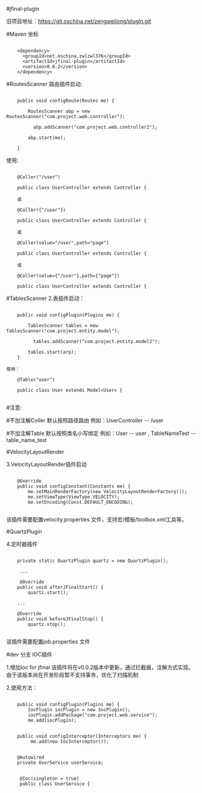 #jfinal-plugin

旧项目地址：https://git.oschina.net/zengweilong/plugin.git

#Maven 坐标
```

	<dependency>
	  <groupId>net.oschina.zwlzwl376</groupId>
	  <artifactId>jfinal-plugin</artifactId>
	  <version>0.0.2</version>
	</dependency>

```


#RoutesScanner
路由插件启动:
```

    public void configRoute(Routes me) {
	
        RoutesScanner abp = new RoutesScanner("com.project.web.controller");
		
		  abp.addScanner("com.project.web.controller2");
		
        abp.start(me);
		
    }
```
使用:
```

	@Coller("/user") 
	
	public class UserController extends Controller {
	
	或
	
	@Coller({"/user"})
	
	public class UserController extends Controller {
	
	或
	
	@Coller(value="/user",path="page") 
	
	public class UserController extends Controller {
	
	或
	
	@Coller(value={"/user"},path={"page"})
	
	public class UserController extends Controller {
```
#TablesScanner
2.表插件启动：
```

    public void configPlugin(Plugins me) {
    	
        TablesScanner tables = new TablesScanner("com.project.entity.model");
	
		  tables.addScanner("com.project.entity.model2");
   
        tables.start(arp);
    }

使用：

	@Table("user")
	
	public class User extends Model<User> {
	
```

#注意:

#不加注解Coller 默认按照路径路由 例如：UserController -- /user
    
#不加注解Table 默认按照类名小写绑定 例如：User -- user , TableNameTest -- table_name_test

#VelocityLayoutRender


3.VelocityLayoutRender插件启动
```

    @Override
    public void configConstant(Constants me) {
        me.setMainRenderFactory(new VelocityLayoutRenderFactory());
        me.setViewType(ViewType.VELOCITY);
        me.setEncoding(Const.DEFAULT_ENCODING);
        
```       

该插件需要配置velocity.properties 文件，支持宏/模板/toolbox.xml工具等。


#QuartzPlugin


4.定时器插件

```

	private static QuartzPlugin quartz = new QuartzPlugin();
	
	 ...
	
	 @Override
    public void afterJFinalStart() {
        quartz.start();
    
    ...
        
    @Override
    public void beforeJFinalStop() {
        quartz.stop();
        
```

该插件需要配置job.properties 文件



#dev 分支 IOC插件

1.增加Ioc for jfinal 该插件将在v0.0.2版本中更新，通过拦截器，注解方式实现。由于该版本尚在开发阶段暂不支持事务，优化了扫描机制

2.使用方法：

```

    public void configPlugin(Plugins me) {
        IocPlugin iocPlugin = new IocPlugin();
        iocPlugin.addPackage("com.project.web.service");
        me.add(iocPlugin);


    public void configInterceptor(Interceptors me) {
	     me.add(new IocInterceptor());


    @Autowired
    private UserService userService;


	 @Ioc(singleton = true)
	 public class UserService {
	 

```
